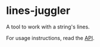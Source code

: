 # lines-juggler

A tool to work with a string's lines.

For usage instructions, read the [API](./API.md).
